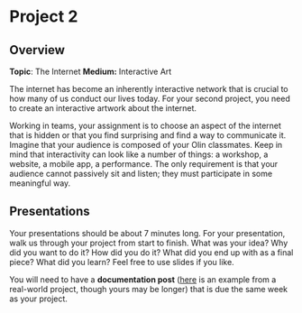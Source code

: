 # Project 2 

## Overview

**Topic**: The Internet
**Medium:** Interactive Art 

The internet has become an inherently interactive network that is crucial to how many of us conduct our lives today. For your second project, you need to create an interactive artwork about the internet. 

Working in teams, your assignment is to choose an aspect of the internet that is hidden or that you find surprising and find a way to communicate it. Imagine that your audience is composed of your Olin classmates. Keep in mind that interactivity can look like a number of things: a workshop, a website, a mobile app, a performance. The only requirement is that your audience cannot passively sit and listen; they must participate in some meaningful way. 

## Presentations

Your presentations should be about 7 minutes long.  For your presentation, walk us through your project from start to finish. What was your idea? Why did you want to do it? How did you do it? What did you end up with as a final piece? What did you learn? Feel free to use slides if you like. 

You will need to have a **documentation post** ([here](http://jillhubley.com/blog/nyctrees) is an example from a real-world project, though yours may be longer) that is due the same week as your project. 

